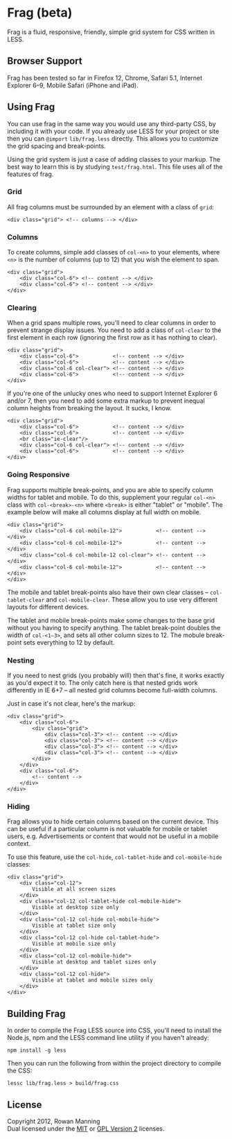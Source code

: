 
Frag (beta)
===========

Frag is a fluid, responsive, friendly, simple grid system for
CSS written in LESS.


Browser Support
---------------

Frag has been tested so far in Firefox 12, Chrome, Safari 5.1,
Internet Explorer 6–9, Mobile Safari (iPhone and iPad).


Using Frag
----------

You can use frag in the same way you would use any third-party
CSS, by including it with your code. If you already use LESS for
your project or site then you can `@import` `lib/frag.less`
directly. This allows you to customize the grid spacing and
break-points.

Using the grid system is just a case of adding classes to your
markup. The best way to learn this is by studying
`test/frag.html`. This file uses all of the features of frag.

### Grid ###

All frag columns must be surrounded by an element with a class of
`grid`:

    <div class="grid"> <!-- columns --> </div>

### Columns ###

To create columns, simple add classes of `col-<n>` to your
elements, where `<n>` is the number of columns (up to 12) that
you wish the element to span.

    <div class="grid">
        <div class="col-6"> <!-- content --> </div>
        <div class="col-6"> <!-- content --> </div>
    </div>

### Clearing ###

When a grid spans multiple rows, you'll need to clear columns in
order to prevent strange display issues. You need to add a class
of `col-clear` to the first element in each row (ignoring the
first row as it has nothing to clear).

    <div class="grid">
        <div class="col-6">           <!-- content --> </div>
        <div class="col-6">           <!-- content --> </div>
        <div class="col-6 col-clear"> <!-- content --> </div>
        <div class="col-6">           <!-- content --> </div>
    </div>

If you're one of the unlucky ones who need to support Internet
Explorer 6 and/or 7, then you need to add some extra markup to
prevent inequal column heights from breaking the layout. It
sucks, I know.

    <div class="grid">
        <div class="col-6">           <!-- content --> </div>
        <div class="col-6">           <!-- content --> </div>
        <br class="ie-clear"/>
        <div class="col-6 col-clear"> <!-- content --> </div>
        <div class="col-6">           <!-- content --> </div>
    </div>

### Going Responsive ###

Frag supports multiple break-points, and you are able to specify
column widths for tablet and mobile. To do this, supplement your
regular `col-<n>` class with `col-<break>-<n>` where `<break>` is
either "tablet" or "mobile". The example below will make all
columns display at full width on mobile.

    <div class="grid">
        <div class="col-6 col-mobile-12">           <!-- content --> </div>
        <div class="col-6 col-mobile-12">           <!-- content --> </div>
        <div class="col-6 col-mobile-12 col-clear"> <!-- content --> </div>
        <div class="col-6 col-mobile-12">           <!-- content --> </div>
    </div>

The mobile and tablet break-points also have their own clear
classes – `col-tablet-clear` and `col-mobile-clear`. These allow
you to use very different layouts for different devices.

The tablet and mobile break-points make some changes to the base
grid without you having to specify anything. The tablet
break-point doubles the width of `col-<1–3>`, and sets all other
column sizes to 12. The mobule break-point sets everything to 12
by default.

### Nesting ###

If you need to nest grids (you probably will) then that's fine,
it works exactly as you'd expect it to. The only catch here is
that nested grids work differently in IE 6+7 – all nested grid
columns become full-width columns.

Just in case it's not clear, here's the markup:

    <div class="grid">
        <div class="col-6">
            <div class="grid">
                <div class="col-3"> <!-- content --> </div>
                <div class="col-3"> <!-- content --> </div>
                <div class="col-3"> <!-- content --> </div>
                <div class="col-3"> <!-- content --> </div>
            </div>
        </div>
        <div class="col-6">
            <!-- content -->
        </div>
    </div>

### Hiding ###

Frag allows you to hide certain columns based on the current
device. This can be useful if a particular column is not valuable
for mobile or tablet users, e.g. Advertisements or content that
would not be useful in a mobile context.

To use this feature, use the `col-hide`, `col-tablet-hide` and
`col-mobile-hide` classes:

    <div class="grid">
        <div class="col-12">
            Visible at all screen sizes
        </div>
        <div class="col-12 col-tablet-hide col-mobile-hide">
            Visible at desktop size only
        </div>
        <div class="col-12 col-hide col-mobile-hide">
            Visible at tablet size only
        </div>
        <div class="col-12 col-hide col-tablet-hide">
            Visible at mobile size only
        </div>
        <div class="col-12 col-mobile-hide">
            Visible at desktop and tablet sizes only
        </div>
        <div class="col-12 col-hide">
            Visible at tablet and mobile sizes only
        </div>
    </div>


Building Frag
-------------

In order to compile the Frag LESS source into CSS, you'll need to
install the Node.js, npm and the LESS command line utility if you
haven't already:

    npm install -g less

Then you can run the following from within the project directory
to compile the CSS:

    lessc lib/frag.less > build/frag.css


License
-------

Copyright 2012, Rowan Manning  
Dual licensed under the [MIT][mit] or [GPL Version 2][gpl2]
licenses.


[gpl2]: http://opensource.org/licenses/gpl-2.0.php
[less-install]: http://ererer/
[mit]: http://opensource.org/licenses/mit-license.php
